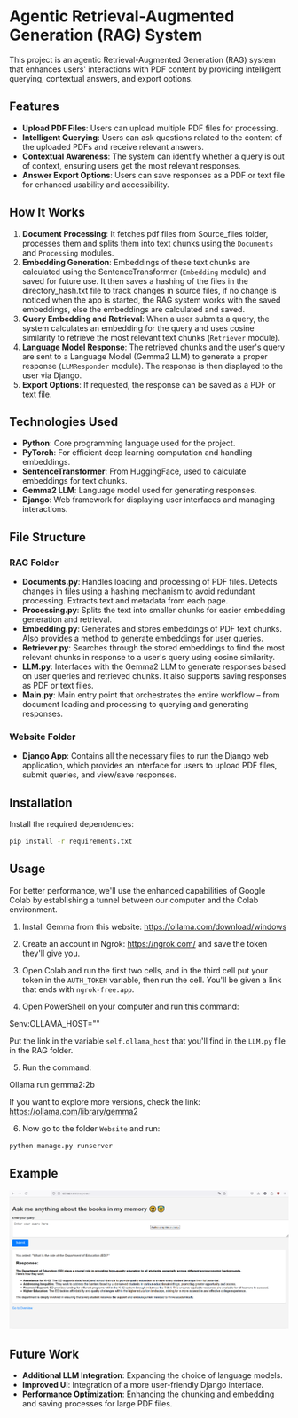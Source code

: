 # Agentic Retrieval-Augmented Generation (RAG) System

This project is an agentic Retrieval-Augmented Generation (RAG) system that enhances users' interactions with PDF content by providing intelligent querying, contextual answers, and export options.

## Features
- **Upload PDF Files**: Users can upload multiple PDF files for processing.
- **Intelligent Querying**: Users can ask questions related to the content of the uploaded PDFs and receive relevant answers.
- **Contextual Awareness**: The system can identify whether a query is out of context, ensuring users get the most relevant responses.
- **Answer Export Options**: Users can save responses as a PDF or text file for enhanced usability and accessibility.
  
## How It Works
1. **Document Processing**: It fetches pdf files from Source_files folder, processes them and splits them into text chunks using the `Documents` and `Processing` modules.
2. **Embedding Generation**: Embeddings of these text chunks are calculated using the SentenceTransformer (`Embedding` module) and saved for future use.  It then saves a hashing of the files in the directory_hash.txt file to track changes in source files, if no change is noticed when the app is started, the RAG system works with the saved embeddings, else the embeddings are calculated and saved.
3. **Query Embedding and Retrieval**: When a user submits a query, the system calculates an embedding for the query and uses cosine similarity to retrieve the most relevant text chunks (`Retriever` module).
4. **Language Model Response**: The retrieved chunks and the user's query are sent to a Language Model (Gemma2 LLM) to generate a proper response (`LLMResponder` module). The response is then displayed to the user via Django.
5. **Export Options**: If requested, the response can be saved as a PDF or text file.

## Technologies Used
- **Python**: Core programming language used for the project.
- **PyTorch**: For efficient deep learning computation and handling embeddings.
- **SentenceTransformer**: From HuggingFace, used to calculate embeddings for text chunks.
- **Gemma2 LLM**: Language model used for generating responses.
- **Django**: Web framework for displaying user interfaces and managing interactions.

## File Structure

### RAG Folder
- **Documents.py**: Handles loading and processing of PDF files. Detects changes in files using a hashing mechanism to avoid redundant processing. Extracts text and metadata from each page.
- **Processing.py**: Splits the text into smaller chunks for easier embedding generation and retrieval.
- **Embedding.py**: Generates and stores embeddings of PDF text chunks. Also provides a method to generate embeddings for user queries.
- **Retriever.py**: Searches through the stored embeddings to find the most relevant chunks in response to a user's query using cosine similarity.
- **LLM.py**: Interfaces with the Gemma2 LLM to generate responses based on user queries and retrieved chunks. It also supports saving responses as PDF or text files.
- **Main.py**: Main entry point that orchestrates the entire workflow – from document loading and processing to querying and generating responses.

### Website Folder
- **Django App**: Contains all the necessary files to run the Django web application, which provides an interface for users to upload PDF files, submit queries, and view/save responses.

## Installation

Install the required dependencies:

```bash
pip install -r requirements.txt

```


## Usage

For better performance, we'll use the enhanced capabilities of Google Colab by establishing a tunnel between our computer and the Colab environment.

1. Install Gemma from this website: https://ollama.com/download/windows

2. Create an account in Ngrok: https://ngrok.com/ and save the token they'll give you.

3. Open Colab and run the first two cells, and in the third cell put your token in the `AUTH_TOKEN` variable, then run the cell. You'll be given a link that ends with `ngrok-free.app`.

4. Open PowerShell on your computer and run this command:

$env:OLLAMA_HOST="<put the link they gave you>"

Put the link in the variable `self.ollama_host` that you'll find in the `LLM.py` file in the RAG folder.

5. Run the command:

Ollama run gemma2:2b

If you want to explore more versions, check the link: https://ollama.com/library/gemma2

6. Now go to the folder `Website` and run:

```bash
python manage.py runserver

```

## Example

![Alt text for the image](example.PNG)

## Future Work
- **Additional LLM Integration**: Expanding the choice of language models.
- **Improved UI**: Integration of a more user-friendly Django interface.
- **Performance Optimization**: Enhancing the chunking and embedding and saving processes for large PDF files.
